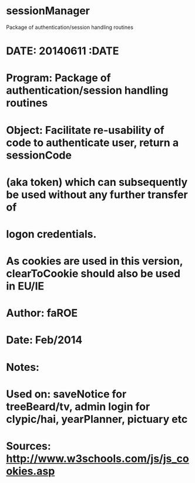 sessionManager
==============

Package of authentication/session handling routines

# DATE:     20140611  :DATE
# Program:  Package of authentication/session handling routines
# Object: Facilitate re-usability of code to authenticate user, return a sessionCode
#         (aka token) which can subsequently be used without any further transfer of
#         logon credentials.
#         As cookies are used in this version, clearToCookie should also be used in EU/IE
#
# Author: faROE
# Date: Feb/2014
# Notes:
# Used on:  saveNotice for treeBeard/tv, admin login for clypic/hai, yearPlanner, pictuary etc
# Sources: http://www.w3schools.com/js/js_cookies.asp
